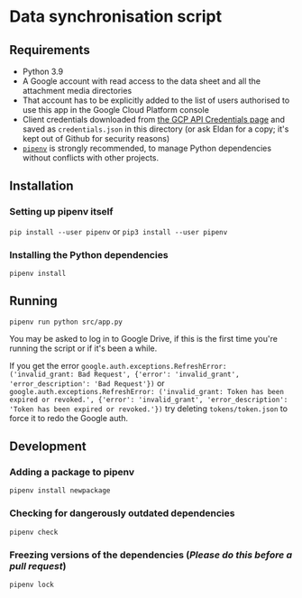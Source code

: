 # Data synchronisation script

## Requirements

* Python 3.9
* A Google account with read access to the data sheet and all the attachment media directories
* That account has to be explicitly added to the list of users authorised to use this app in the Google Cloud Platform console
* Client credentials downloaded from [the GCP API Credentials page](https://console.cloud.google.com/apis/credentials?project=ballard-historical-society) and saved as `credentials.json` in this directory (or ask Eldan for a copy; it's kept out of Github for security reasons)
* [`pipenv`](https://docs.pipenv.org/en/latest/) is strongly recommended, to manage Python dependencies without conflicts with other projects.

## Installation

### Setting up pipenv itself

`pip install --user pipenv` or `pip3 install --user pipenv`

### Installing the Python dependencies

`pipenv install`

## Running

`pipenv run python src/app.py`

You may be asked to log in to Google Drive, if this is the first time you're running the script or if it's been a while.

If you get the error `google.auth.exceptions.RefreshError: ('invalid_grant: Bad Request', {'error': 'invalid_grant', 'error_description': 'Bad Request'})`  or `google.auth.exceptions.RefreshError: ('invalid_grant: Token has been expired or revoked.', {'error': 'invalid_grant', 'error_description': 'Token has been expired or revoked.'})` try deleting `tokens/token.json` to force it to redo the Google auth.

## Development

### Adding a package to pipenv

`pipenv install newpackage`

### Checking for dangerously outdated dependencies

`pipenv check`

### Freezing versions of the dependencies (*Please do this before a pull request*)

`pipenv lock`

